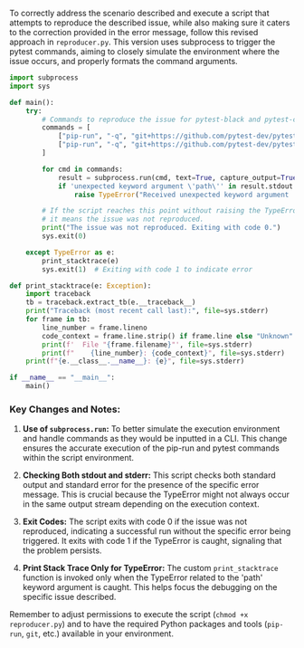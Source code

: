 To correctly address the scenario described and execute a script that attempts to reproduce the described issue, while also making sure it caters to the correction provided in the error message, follow this revised approach in `reproducer.py`. This version uses subprocess to trigger the pytest commands, aiming to closely simulate the environment where the issue occurs, and properly formats the command arguments.

```python
import subprocess
import sys

def main():
    try:
        # Commands to reproduce the issue for pytest-black and pytest-checkdocs
        commands = [
            ["pip-run", "-q", "git+https://github.com/pytest-dev/pytest", "pytest-black", "--", "-m", "pytest", "--black"],
            ["pip-run", "-q", "git+https://github.com/pytest-dev/pytest", "pytest-checkdocs", "--", "-m", "pytest"]
        ]

        for cmd in commands:
            result = subprocess.run(cmd, text=True, capture_output=True)
            if 'unexpected keyword argument \'path\'' in result.stdout or 'unexpected keyword argument \'path\'' in result.stderr:
                raise TypeError("Received unexpected keyword argument 'path'")

        # If the script reaches this point without raising the TypeError,
        # it means the issue was not reproduced.
        print("The issue was not reproduced. Exiting with code 0.")
        sys.exit(0)

    except TypeError as e:
        print_stacktrace(e)
        sys.exit(1)  # Exiting with code 1 to indicate error

def print_stacktrace(e: Exception):
    import traceback
    tb = traceback.extract_tb(e.__traceback__)
    print("Traceback (most recent call last):", file=sys.stderr)
    for frame in tb:
        line_number = frame.lineno
        code_context = frame.line.strip() if frame.line else "Unknown"
        print(f'  File "{frame.filename}"', file=sys.stderr)
        print(f"    {line_number}: {code_context}", file=sys.stderr)
    print(f"{e.__class__.__name__}: {e}", file=sys.stderr)

if __name__ == "__main__":
    main()
```

### Key Changes and Notes:

1. **Use of `subprocess.run`:** To better simulate the execution environment and handle commands as they would be inputted in a CLI. This change ensures the accurate execution of the pip-run and pytest commands within the script environment.

2. **Checking Both stdout and stderr:** This script checks both standard output and standard error for the presence of the specific error message. This is crucial because the TypeError might not always occur in the same output stream depending on the execution context.

3. **Exit Codes:** The script exits with code 0 if the issue was not reproduced, indicating a successful run without the specific error being triggered. It exits with code 1 if the TypeError is caught, signaling that the problem persists.

4. **Print Stack Trace Only for TypeError:** The custom `print_stacktrace` function is invoked only when the TypeError related to the 'path' keyword argument is caught. This helps focus the debugging on the specific issue described.

Remember to adjust permissions to execute the script (`chmod +x reproducer.py`) and to have the required Python packages and tools (`pip-run`, `git`, etc.) available in your environment.